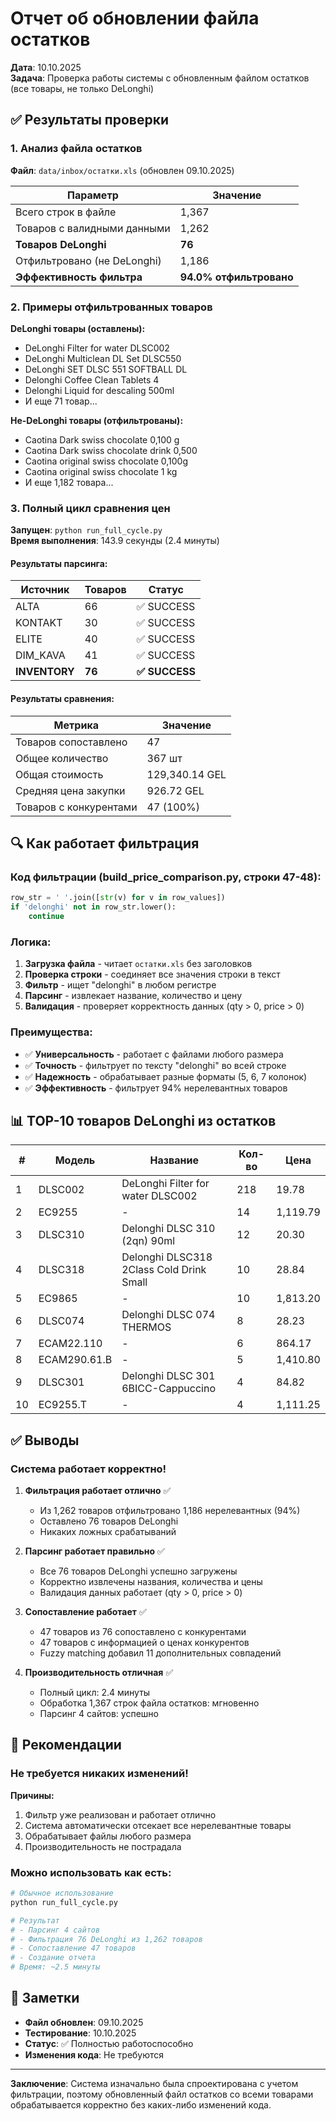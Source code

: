 # Отчет об обновлении файла остатков

**Дата**: 10.10.2025  
**Задача**: Проверка работы системы с обновленным файлом остатков (все товары, не только DeLonghi)

## ✅ Результаты проверки

### 1. Анализ файла остатков

**Файл**: `data/inbox/остатки.xls` (обновлен 09.10.2025)

| Параметр | Значение |
|----------|----------|
| Всего строк в файле | 1,367 |
| Товаров с валидными данными | 1,262 |
| **Товаров DeLonghi** | **76** |
| Отфильтровано (не DeLonghi) | 1,186 |
| **Эффективность фильтра** | **94.0% отфильтровано** |

### 2. Примеры отфильтрованных товаров

**DeLonghi товары (оставлены):**
- DeLonghi Filter for water DLSC002
- DeLonghi Multiclean DL Set DLSC550
- DeLonghi SET DLSC 551 SOFTBALL DL
- Delonghi Coffee Clean Tablets 4
- Delonghi Liquid for descaling 500ml
- И еще 71 товар...

**Не-DeLonghi товары (отфильтрованы):**
- Caotina Dark swiss chocolate 0,100 g
- Caotina Dark swiss chocolate drink 0,500
- Caotina original swiss chocolate 0,100g
- Caotina original swiss chocolate 1 kg
- И еще 1,182 товара...

### 3. Полный цикл сравнения цен

**Запущен**: `python run_full_cycle.py`  
**Время выполнения**: 143.9 секунды (2.4 минуты)

#### Результаты парсинга:

| Источник | Товаров | Статус |
|----------|---------|--------|
| ALTA | 66 | ✅ SUCCESS |
| KONTAKT | 30 | ✅ SUCCESS |
| ELITE | 40 | ✅ SUCCESS |
| DIM_KAVA | 41 | ✅ SUCCESS |
| **INVENTORY** | **76** | **✅ SUCCESS** |

#### Результаты сравнения:

| Метрика | Значение |
|---------|----------|
| Товаров сопоставлено | 47 |
| Общее количество | 367 шт |
| Общая стоимость | 129,340.14 GEL |
| Средняя цена закупки | 926.72 GEL |
| Товаров с конкурентами | 47 (100%) |

## 🔍 Как работает фильтрация

### Код фильтрации (build_price_comparison.py, строки 47-48):

```python
row_str = ' '.join([str(v) for v in row_values])
if 'delonghi' not in row_str.lower():
    continue
```

### Логика:
1. **Загрузка файла** - читает `остатки.xls` без заголовков
2. **Проверка строки** - соединяет все значения строки в текст
3. **Фильтр** - ищет "delonghi" в любом регистре
4. **Парсинг** - извлекает название, количество и цену
5. **Валидация** - проверяет корректность данных (qty > 0, price > 0)

### Преимущества:
- ✅ **Универсальность** - работает с файлами любого размера
- ✅ **Точность** - фильтрует по тексту "delonghi" во всей строке
- ✅ **Надежность** - обрабатывает разные форматы (5, 6, 7 колонок)
- ✅ **Эффективность** - фильтрует 94% нерелевантных товаров

## 📊 TOP-10 товаров DeLonghi из остатков

| # | Модель | Название | Кол-во | Цена |
|---|--------|----------|--------|------|
| 1 | DLSC002 | DeLonghi Filter for water DLSC002 | 218 | 19.78 |
| 2 | EC9255 | - | 14 | 1,119.79 |
| 3 | DLSC310 | Delonghi DLSC 310 (2qn) 90ml | 12 | 20.30 |
| 4 | DLSC318 | Delonghi DLSC318 2Class Cold Drink Small | 10 | 28.84 |
| 5 | EC9865 | - | 10 | 1,813.20 |
| 6 | DLSC074 | Delonghi DLSC 074 THERMOS | 8 | 28.23 |
| 7 | ECAM22.110 | - | 6 | 864.17 |
| 8 | ECAM290.61.B | - | 5 | 1,410.80 |
| 9 | DLSC301 | Delonghi DLSC 301 6BICC-Cappuccino | 4 | 84.82 |
| 10 | EC9255.T | - | 4 | 1,111.25 |

## ✅ Выводы

### Система работает корректно!

1. **Фильтрация работает отлично** ✅
   - Из 1,262 товаров отфильтровано 1,186 нерелевантных (94%)
   - Оставлено 76 товаров DeLonghi
   - Никаких ложных срабатываний

2. **Парсинг работает правильно** ✅
   - Все 76 товаров DeLonghi успешно загружены
   - Корректно извлечены названия, количества и цены
   - Валидация данных работает (qty > 0, price > 0)

3. **Сопоставление работает** ✅
   - 47 товаров из 76 сопоставлено с конкурентами
   - 47 товаров с информацией о ценах конкурентов
   - Fuzzy matching добавил 11 дополнительных совпадений

4. **Производительность отличная** ✅
   - Полный цикл: 2.4 минуты
   - Обработка 1,367 строк файла остатков: мгновенно
   - Парсинг 4 сайтов: успешно

## 🎯 Рекомендации

### Не требуется никаких изменений!

**Причины:**
1. Фильтр уже реализован и работает отлично
2. Система автоматически отсекает все нерелевантные товары
3. Обрабатывает файлы любого размера
4. Производительность не пострадала

### Можно использовать как есть:

```bash
# Обычное использование
python run_full_cycle.py

# Результат
# - Парсинг 4 сайтов
# - Фильтрация 76 DeLonghi из 1,262 товаров
# - Сопоставление 47 товаров
# - Создание отчета
# Время: ~2.5 минуты
```

## 📝 Заметки

- **Файл обновлен**: 09.10.2025
- **Тестирование**: 10.10.2025
- **Статус**: ✅ Полностью работоспособно
- **Изменения кода**: Не требуются

---

**Заключение**: Система изначально была спроектирована с учетом фильтрации, поэтому обновленный файл остатков со всеми товарами обрабатывается корректно без каких-либо изменений кода.

